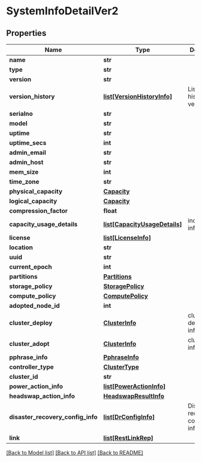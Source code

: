 # SystemInfoDetailVer2

## Properties
Name | Type | Description | Notes
------------ | ------------- | ------------- | -------------
**name** | **str** |  | 
**type** | **str** |  | [optional] 
**version** | **str** |  | [optional] 
**version_history** | [**list[VersionHistoryInfo]**](VersionHistoryInfo.md) | List of historical versions | [optional] 
**serialno** | **str** |  | [optional] 
**model** | **str** |  | [optional] 
**uptime** | **str** |  | [optional] 
**uptime_secs** | **int** |  | [optional] 
**admin_email** | **str** |  | [optional] 
**admin_host** | **str** |  | [optional] 
**mem_size** | **int** |  | [optional] 
**time_zone** | **str** |  | [optional] 
**physical_capacity** | [**Capacity**](Capacity.md) |  | [optional] 
**logical_capacity** | [**Capacity**](Capacity.md) |  | [optional] 
**compression_factor** | **float** |  | [optional] 
**capacity_usage_details** | [**list[CapacityUsageDetails]**](CapacityUsageDetails.md) | include tier information | [optional] 
**license** | [**list[LicenseInfo]**](LicenseInfo.md) |  | [optional] 
**location** | **str** |  | [optional] 
**uuid** | **str** |  | [optional] 
**current_epoch** | **int** |  | [optional] 
**partitions** | [**Partitions**](Partitions.md) |  | [optional] 
**storage_policy** | [**StoragePolicy**](StoragePolicy.md) |  | [optional] 
**compute_policy** | [**ComputePolicy**](ComputePolicy.md) |  | [optional] 
**adopted_node_id** | **int** |  | [optional] 
**cluster_deploy** | [**ClusterInfo**](ClusterInfo.md) | cluster deploy information | [optional] 
**cluster_adopt** | [**ClusterInfo**](ClusterInfo.md) | cluster adopt information | [optional] 
**pphrase_info** | [**PphraseInfo**](PphraseInfo.md) |  | [optional] 
**controller_type** | [**ClusterType**](ClusterType.md) |  | [optional] 
**cluster_id** | **str** |  | [optional] 
**power_action_info** | [**list[PowerActionInfo]**](PowerActionInfo.md) |  | [optional] 
**headswap_action_info** | [**HeadswapResultInfo**](HeadswapResultInfo.md) |  | [optional] 
**disaster_recovery_config_info** | [**list[DrConfigInfo]**](DrConfigInfo.md) | Disaster recovery configuration information | [optional] 
**link** | [**list[RestLinkRep]**](RestLinkRep.md) |  | [optional] 

[[Back to Model list]](../README.md#documentation-for-models) [[Back to API list]](../README.md#documentation-for-api-endpoints) [[Back to README]](../README.md)


